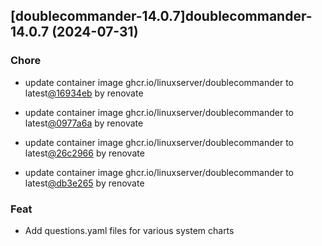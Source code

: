 

## [doublecommander-14.0.7]doublecommander-14.0.7 (2024-07-31)

### Chore



- update container image ghcr.io/linuxserver/doublecommander to latest[@16934eb](https://github.com/16934eb) by renovate

- update container image ghcr.io/linuxserver/doublecommander to latest[@0977a6a](https://github.com/0977a6a) by renovate

- update container image ghcr.io/linuxserver/doublecommander to latest[@26c2966](https://github.com/26c2966) by renovate

- update container image ghcr.io/linuxserver/doublecommander to latest[@db3e265](https://github.com/db3e265) by renovate

### Feat



- Add questions.yaml files for various system charts
